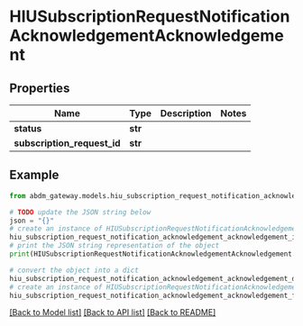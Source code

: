 # HIUSubscriptionRequestNotificationAcknowledgementAcknowledgement


## Properties

Name | Type | Description | Notes
------------ | ------------- | ------------- | -------------
**status** | **str** |  | 
**subscription_request_id** | **str** |  | 

## Example

```python
from abdm_gateway.models.hiu_subscription_request_notification_acknowledgement_acknowledgement import HIUSubscriptionRequestNotificationAcknowledgementAcknowledgement

# TODO update the JSON string below
json = "{}"
# create an instance of HIUSubscriptionRequestNotificationAcknowledgementAcknowledgement from a JSON string
hiu_subscription_request_notification_acknowledgement_acknowledgement_instance = HIUSubscriptionRequestNotificationAcknowledgementAcknowledgement.from_json(json)
# print the JSON string representation of the object
print(HIUSubscriptionRequestNotificationAcknowledgementAcknowledgement.to_json())

# convert the object into a dict
hiu_subscription_request_notification_acknowledgement_acknowledgement_dict = hiu_subscription_request_notification_acknowledgement_acknowledgement_instance.to_dict()
# create an instance of HIUSubscriptionRequestNotificationAcknowledgementAcknowledgement from a dict
hiu_subscription_request_notification_acknowledgement_acknowledgement_from_dict = HIUSubscriptionRequestNotificationAcknowledgementAcknowledgement.from_dict(hiu_subscription_request_notification_acknowledgement_acknowledgement_dict)
```
[[Back to Model list]](../README.md#documentation-for-models) [[Back to API list]](../README.md#documentation-for-api-endpoints) [[Back to README]](../README.md)


